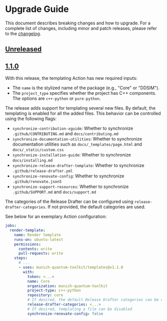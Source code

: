 # Upgrade Guide

This document describes breaking changes and how to upgrade. For a complete list of changes, including minor and patch releases, please refer to the [changelog](CHANGELOG.md).

## [Unreleased]

## [1.1.0]

With this release, the templating Action has new required inputs:

- The `name` is the stylized name of the package (e.g., "Core" or "DDSIM").
- The `project_type` specifies whether the project has C++ components.
  The options are `c++-python` or `pure-python`.

The release adds support for templating several new files.
By default, the templating is enabled for all the added files.
This behavior can be controlled using the following flags:

- `synchronize-contribution-xguide`: Whether to synchronize `.github/CONTRIBUTING.md` and `docs/contributing.md`
- `synchronize-documentation-utilities`: Whether to synchronize documentation utilities such as `docs/_templates/page.html` and `docs/_static/custom.css`
- `synchronize-installation-guide`: Whether to synchronize `docs/installing.md`
- `synchronize-release-drafter-template`: Whether to synchronize `.github/release-drafter.yml`
- `synchronize-renovate-config`: Whether to synchronize `.github/renovate.json5`
- `synchronize-support-resources`: Whether to synchronize `.github/SUPPORT.md` and `docs/support.md`

The categories of the Release Drafter can be configured using `release-drafter-categories`.
If not provided, the default categories are used.

See below for an exemplary Action configuration:

```yaml
jobs:
  render-template:
    name: Render template
    runs-on: ubuntu-latest
    permissions:
      contents: write
      pull-requests: write
    steps:
      # ...
      - uses: munich-quantum-toolkit/templates@v1.1.0
        with:
          token: <...>
          name: Core
          organization: munich-quantum-toolkit
          project-type: c++-python
          repository: core
          # If desired, the default Release Drafter categories can be overwritten
          release-drafter-categories: <...>
          # If desired, templating a file can be disabled
          synchronize-renovate-config: false
```

<!-- Version links -->

[unreleased]: https://github.com/munich-quantum-toolkit/templates/compare/v1.1.0...HEAD
[1.1.0]: https://github.com/munich-quantum-toolkit/templates/compare/v1.0.0...HEAD
